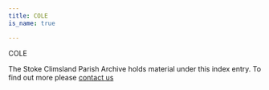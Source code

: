 ```yaml
---
title: COLE
is_name: true

---
```


COLE


The Stoke Climsland Parish Archive holds material under this index entry. To find out more please [contact us](/contact/)
